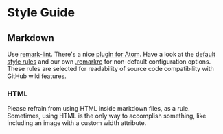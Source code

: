 # Style Guide

## Markdown

Use [remark-lint](https://github.com/wooorm/remark-lint). There's a nice
[plugin for Atom](https://atom.io/packages/linter-markdown). Have a look at the
[default style rules](https://github.com/wooorm/remark-lint/blob/master/doc/rules.md)
and our own [.remarkrc](.remarkrc) for non-default configuration options. These
rules are selected for readability of source code compatibility with GitHub wiki
features.

### HTML

Please refrain from using HTML inside markdown files, as a rule. Sometimes,
using HTML is the only way to accomplish something, like including an image with
a custom width attribute.
